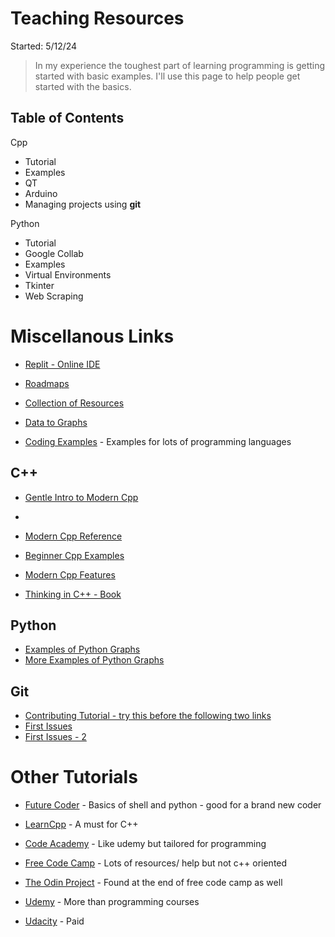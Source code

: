 
# Teaching Resources

Started: 5/12/24 

> In my experience the toughest part of learning programming is getting started with basic examples. I'll use this page to help people get started with the basics.

## Table of Contents
Cpp
- Tutorial
- Examples
- QT
- Arduino
- Managing projects using **git**

Python
- Tutorial
- Google Collab
- Examples
- Virtual Environments
- Tkinter
- Web Scraping
  
# Miscellanous Links

- [Replit - Online IDE](https://replit.com/~)

- [Roadmaps](https://roadmap.sh/)
- [Collection of Resources](https://toolkit.addy.codes/)
- [Data to Graphs](https://www.data-to-viz.com/)
  
- [Coding Examples](https://github.com/codecrafters-io/build-your-own-x?tab=readme-ov-file) - Examples for lots of programming languages

## C++

- [Gentle Intro to Modern Cpp](https://github.com/federico-busato/Modern-CPP-Programming)
- 
- [Modern Cpp Reference](https://github.com/changkun/modern-cpp-tutorial)
- [Beginner Cpp Examples](https://github.com/tridibsamanta/CPP_Beginner_to_Expert)

- [Modern Cpp Features](https://github.com/AnthonyCalandra/modern-cpp-features)
- [Thinking in C++ - Book](https://archive.org/details/TICPP2ndEdVolTwo)

## Python

- [Examples of Python Graphs](https://python-charts.com/)
- [More Examples of Python Graphs](https://python-graph-gallery.com/)

## Git
- [Contributing Tutorial - try this before the following two links](https://github.com/firstcontributions/first-contributions?tab=readme-ov-file)
- [First Issues](https://goodfirstissues.com/)
- [First Issues - 2](https://goodfirstissue.dev/language/cplusplus)

# Other Tutorials

- [Future Coder](https://futurecoder.io/) - Basics of shell and python - good for a brand new coder

- [LearnCpp](https://www.learncpp.com/) - A must for C++
  
- [Code Academy](https://www.codecademy.com/) - Like udemy but tailored for programming
  
- [Free Code Camp](https://www.freecodecamp.org/) - Lots of resources/ help but not c++ oriented
- [The Odin Project](https://www.theodinproject.com/) - Found at the end of free code camp as well

- [Udemy](https://www.udemy.com/) - More than programming courses

- [Udacity](https://www.udacity.com/) - Paid

